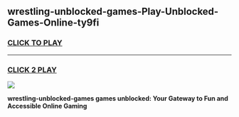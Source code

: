 
## wrestling-unblocked-games-Play-Unblocked-Games-Online-ty9fi
<h3>
<a href="https://premium76.site?title=wrestling-unblocked-games&ref=24A">CLICK TO PLAY</a></h3>
<hr>

<h3>
<a href="https://premium76.site?title=wrestling-unblocked-games&ref=24A">CLICK 2 PLAY</a>
  
</h3>

<a href="https://premium76.site?title=wrestling-unblocked-games&ref=24A"><img src="https://clearcache.store/games.png"></a>


**wrestling-unblocked-games games unblocked: Your Gateway to Fun and Accessible Online Gaming**

